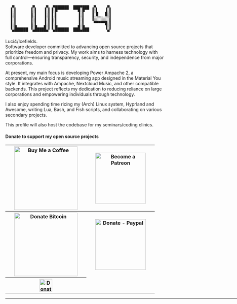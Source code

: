 ```
   ▄        ▄     ▄  ▄▄▄▄▄▄▄  ▄▄▄▄▄▄▄  ▄     ▄ 
  ▐░▌      ▐░▌   ▐░▌▐░█▀▀▀▀▀  ▀▀█░█▀▀ ▐░▌   ▐░▌
  ▐░▌      ▐░▌   ▐░▌▐░▌         ▐░▌   ▐░█   █░▌
  ▐░▌      ▐░▌   ▐░▌▐░▌         ▐░▌   ▐░░░░░░░▌
  ▐░▌      ▐░▌   ▐░▌▐░▌         ▐░▌    ▀▀▀▀▀█░▌
  ▐░█▄▄▄▄▄ ▐░█▄▄▄█░▌▐░█▄▄▄▄▄  ▄▄█░█▄▄       ▐░▌
   ▀▀▀▀▀▀▀  ▀▀▀▀▀▀▀  ▀▀▀▀▀▀▀  ▀▀▀▀▀▀▀        ▀ 
```
Luci4/Icefields. <br>
Software developer committed to advancing open source projects that prioritize freedom and privacy. My work aims to harness technology with full control—ensuring transparency, security, and independence from major corporations.

At present, my main focus is developing Power Ampache 2, a comprehensive Android music streaming app designed in the Material You style. It integrates with Ampache, Nextcloud Music, and other compatible backends.
This project reflects my dedication to reducing reliance on large corporations and empowering individuals through technology. 

I also enjoy spending time ricing my (Arch) Linux system, Hyprland and Awesome, writing Lua, Bash, and Fish scripts, and collaborating on various secondary projects.

This profile will also host the codebase for my seminars/coding clinics.

<h4>Donate to support my open source projects</h2>
<table>
  <tr>
    <th>
      <a target="_blank" href="https://buymeacoffee.com/powerampache">
        <img 
          src="https://github.com/user-attachments/assets/6868a8a5-7fba-4f6c-871d-0a73f1955408" 
          alt="Buy Me a Coffee" 
          width="200" />
      </a> 
    </th>
	<th>
      <a target="_blank" href="https://www.patreon.com/Icefields">
        <img 
          width="160" 
          hspace="20" 
          alt="Become a Patreon" 
          src="https://github.com/user-attachments/assets/c263bc11-3898-44ae-b926-2acd2193de22" >
      </a>
    </th>
  </tr>
  <tr>
    <th>
      <a target="_blank" href="https://live.blockcypher.com/btc/address/bc1qm9dvdrukgrqpg5f7466u4cy7tfvwcsc8pqshl4">
        <img width="200" hspace="20" alt="Donate Bitcoin" src="https://power.ampache.dev/images/banner_bitcoin.png">
      </a>	
    </th>
    <th>
	  <a target="_blank" href="https://paypal.me/powerampache">
        <img width="160" hspace="20" alt="Donate - Paypal" src="https://power.ampache.dev/images/banner_paypal.png">
      </a>
    </th>
  </tr>
  <tr>
    <th>
      <a target="_blank" href="https://power.ampache.dev/donateton.html">
        <img 
          height="40" 
          hspace="20" 
          alt=" Donate with TON" 
          src="https://img.shields.io/badge/Donate%20TON-blue?logo=telegram" >
	 </a>
    </th>
  </tr>
</table>
<hr style="height: 1px; width: 900px;" />

<!---
<a target="_blank" href="https://buymeacoffee.com/powerampache">
  <img src="https://github.com/user-attachments/assets/6868a8a5-7fba-4f6c-871d-0a73f1955408" alt="Buy Me a Coffee" width="200" />
</a> 
<br>
<a target="_blank" href="https://www.patreon.com/Icefields">
      <img width="130" alt="Become a patreon" 
         src="https://github.com/user-attachments/assets/c263bc11-3898-44ae-b926-2acd2193de22"></a>

icefields/icefields is a ✨ special ✨ repository because its `README.md` (this file) appears on your GitHub profile.
You can click the Preview link to take a look at your changes.
--->
